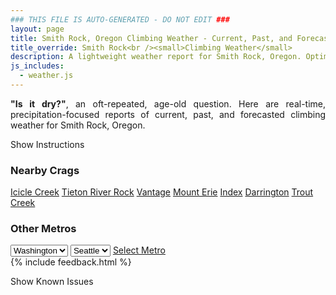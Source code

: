 ```yaml
---
### THIS FILE IS AUTO-GENERATED - DO NOT EDIT ###
layout: page
title: Smith Rock, Oregon Climbing Weather - Current, Past, and Forecasted Report
title_override: Smith Rock<br /><small>Climbing Weather</small>
description: A lightweight weather report for Smith Rock, Oregon. Optimized for slow internet connections.
js_includes:
  - weather.js
---
```


<section class="measure center lh-copy f5-ns f6 ph2 mv4" style="text-align: justify;">
<strong>"Is it dry?"</strong>, an oft-repeated, age-old question. Here are real-time,
precipitation-focused reports of current, past, and forecasted climbing weather for Smith Rock, Oregon.
</section>

<p id="settings-toggle" class="mw5 b center tc hover-light-red black-70 pointer">Show Instructions</p>
<section id="settings" class="overflow-hidden" style="display:none;">
    <div class="mv2 ph2 center">
        <div class="fn f6 tc pv2">
            <p class="measure lh-copy center"><strong>Show/hide hourly forecasts</strong> by clicking the desired day.</p>
            <hr class="mw5 p0 mv2 o-60 b0 bt b--light-red light-red bg-light-red">
            <p class="measure lh-copy center"><strong>Current and Past conditions</strong> are measured by the nearest weather station. <strong>Forecast conditions</strong> are calculated and polled separately.</p>
            <hr class="mw5 p0 mv2 o-60 b0 bt b--light-red light-red bg-light-red">
            <p class="measure lh-copy center"><strong>Having issues?</strong> Try <a id="clear-cache" class="no-underline relative fancy-link light-red hover-light-red" href="#">clearing the local cache</a>.</p>
            <hr class="mw5 p0 mv2 o-60 b0 bt b--light-red light-red bg-light-red">
            <p class="measure lh-copy center">Weather data sourced from <a class="no-underline fancy-link relative light-red" target="_blank" href="https://www.weather.gov/documentation/services-web-api">weather.gov</a>.</p>
        </div>
    </div>
</section>
<section id="weather" data-crag="smith-rock-oregon" class="mv4-ns mv3 ph2 center"></section>
<section id="nearby" class="tc lh-copy">
  <h3>Nearby Crags</h3>
<a class="nowrap no-underline fancy-link relative light-red mh3" href="/crags/icicle-creek-washington-weather.html">Icicle Creek</a>
<a class="nowrap no-underline fancy-link relative light-red mh3" href="/crags/tieton-river-rock-washington-weather.html">Tieton River Rock</a>
<a class="nowrap no-underline fancy-link relative light-red mh3" href="/crags/vantage-washington-weather.html">Vantage</a>
<a class="nowrap no-underline fancy-link relative light-red mh3" href="/crags/mount-erie-washington-weather.html">Mount Erie</a>
<a class="nowrap no-underline fancy-link relative light-red mh3" href="/crags/index-washington-weather.html">Index</a>
<a class="nowrap no-underline fancy-link relative light-red mh3" href="/crags/darrington-washington-weather.html">Darrington</a>
<a class="nowrap no-underline fancy-link relative light-red mh3" href="/crags/trout-creek-oregon-weather.html">Trout Creek</a>
</section>
<section id="nearby" class="tc lh-copy">
  <h3>Other Metros</h3>
  <select class="ma1 bg-near-white pa2" id="stateSel">
    <option value="Texas">Texas</option>
    <option value="Washington" selected>Washington</option>
    <option value="Colorado">Colorado</option>
    <option value="Tennessee">Tennessee</option>
    <option value="Utah">Utah</option>
    <option value="California">California</option>
  </select>
  <select class="ma1 bg-near-white pa2" id="citySel">
    <option value="Seattle" selected>Seattle</option>
  </select>
  <a id="selectMetro" class="f6 link dim ph3 pv2 ma1 dib white bg-light-red" href="/crags/seattle-washington-weather.html">Select Metro</a>
  <script>
    var states = [];
    states["Texas"] = "Austin"
    states["Washington"] = "Seattle"
    states["Colorado"] = "Denver"
    states["Tennessee"] = "Nashville"
    states["Utah"] = "Salt Lake City"
    states["California"] = "San Francisco|Los Angeles"
  </script>
</section>
{% include feedback.html %}
<p id="issues-toggle" class="mw5 b center tc hover-light-red black-70 pointer">Show Known Issues</p>
<section id="issues" class="overflow-hidden tc f6">
</section>

<script>
  var weekly_PDT_43_53 = {"updated":"2021-02-22T04:51:44+00:00","units":"us","forecastGenerator":"BaselineForecastGenerator","generatedAt":"2021-02-22T08:41:41+00:00","updateTime":"2021-02-22T04:51:44+00:00","validTimes":"2021-02-21T22:00:00+00:00/P8DT6H","elevation":{"value":791.8704,"unitCode":"unit:m"},"periods":[{"number":1,"name":"Overnight","startTime":"2021-02-22T00:00:00-08:00","endTime":"2021-02-22T06:00:00-08:00","isDaytime":false,"temperature":30,"temperatureUnit":"F","temperatureTrend":"rising","windSpeed":"14 mph","windDirection":"SE","icon":"https://api.weather.gov/icons/land/night/bkn?size=medium","shortForecast":"Mostly Cloudy","detailedForecast":"Mostly cloudy. Low around 30, with temperatures rising to around 32 overnight. Southeast wind around 14 mph, with gusts as high as 22 mph."},{"number":2,"name":"Monday","startTime":"2021-02-22T06:00:00-08:00","endTime":"2021-02-22T18:00:00-08:00","isDaytime":true,"temperature":53,"temperatureUnit":"F","temperatureTrend":"falling","windSpeed":"14 to 20 mph","windDirection":"S","icon":"https://api.weather.gov/icons/land/day/rain,20/rain,30?size=medium","shortForecast":"Chance Light Rain","detailedForecast":"A chance of rain after 10am. Partly sunny. High near 53, with temperatures falling to around 43 in the afternoon. South wind 14 to 20 mph, with gusts as high as 31 mph. Chance of precipitation is 30%. New rainfall amounts less than a tenth of an inch possible."},{"number":3,"name":"Monday Night","startTime":"2021-02-22T18:00:00-08:00","endTime":"2021-02-23T06:00:00-08:00","isDaytime":false,"temperature":24,"temperatureUnit":"F","temperatureTrend":"rising","windSpeed":"10 to 20 mph","windDirection":"W","icon":"https://api.weather.gov/icons/land/night/rain,30/bkn?size=medium","shortForecast":"Chance Light Rain then Mostly Cloudy","detailedForecast":"A chance of rain before 10pm. Mostly cloudy. Low around 24, with temperatures rising to around 29 overnight. West wind 10 to 20 mph, with gusts as high as 31 mph. Chance of precipitation is 30%. New rainfall amounts less than a tenth of an inch possible."},{"number":4,"name":"Tuesday","startTime":"2021-02-23T06:00:00-08:00","endTime":"2021-02-23T18:00:00-08:00","isDaytime":true,"temperature":41,"temperatureUnit":"F","temperatureTrend":null,"windSpeed":"9 to 18 mph","windDirection":"W","icon":"https://api.weather.gov/icons/land/day/sct?size=medium","shortForecast":"Mostly Sunny","detailedForecast":"Mostly sunny, with a high near 41. West wind 9 to 18 mph, with gusts as high as 28 mph."},{"number":5,"name":"Tuesday Night","startTime":"2021-02-23T18:00:00-08:00","endTime":"2021-02-24T06:00:00-08:00","isDaytime":false,"temperature":23,"temperatureUnit":"F","temperatureTrend":null,"windSpeed":"5 to 18 mph","windDirection":"NW","icon":"https://api.weather.gov/icons/land/night/sct?size=medium","shortForecast":"Partly Cloudy","detailedForecast":"Partly cloudy, with a low around 23. Northwest wind 5 to 18 mph, with gusts as high as 28 mph."},{"number":6,"name":"Wednesday","startTime":"2021-02-24T06:00:00-08:00","endTime":"2021-02-24T18:00:00-08:00","isDaytime":true,"temperature":44,"temperatureUnit":"F","temperatureTrend":null,"windSpeed":"3 to 7 mph","windDirection":"SW","icon":"https://api.weather.gov/icons/land/day/sct?size=medium","shortForecast":"Mostly Sunny","detailedForecast":"Mostly sunny, with a high near 44."},{"number":7,"name":"Wednesday Night","startTime":"2021-02-24T18:00:00-08:00","endTime":"2021-02-25T06:00:00-08:00","isDaytime":false,"temperature":28,"temperatureUnit":"F","temperatureTrend":null,"windSpeed":"9 mph","windDirection":"SE","icon":"https://api.weather.gov/icons/land/night/sct/snow,30?size=medium","shortForecast":"Partly Cloudy then Chance Light Snow","detailedForecast":"A chance of snow after 4am. Partly cloudy, with a low around 28. Chance of precipitation is 30%."},{"number":8,"name":"Thursday","startTime":"2021-02-25T06:00:00-08:00","endTime":"2021-02-25T18:00:00-08:00","isDaytime":true,"temperature":47,"temperatureUnit":"F","temperatureTrend":null,"windSpeed":"9 to 20 mph","windDirection":"SW","icon":"https://api.weather.gov/icons/land/day/snow,40?size=medium","shortForecast":"Chance Light Snow","detailedForecast":"A chance of snow before 1pm, then a chance of rain between 1pm and 4pm, then a slight chance of rain and snow. Partly sunny, with a high near 47. Chance of precipitation is 40%."},{"number":9,"name":"Thursday Night","startTime":"2021-02-25T18:00:00-08:00","endTime":"2021-02-26T06:00:00-08:00","isDaytime":false,"temperature":31,"temperatureUnit":"F","temperatureTrend":null,"windSpeed":"13 to 20 mph","windDirection":"W","icon":"https://api.weather.gov/icons/land/night/snow,30/snow,50?size=medium","shortForecast":"Chance Rain And Snow","detailedForecast":"A chance of rain and snow. Mostly cloudy, with a low around 31. Chance of precipitation is 50%."},{"number":10,"name":"Friday","startTime":"2021-02-26T06:00:00-08:00","endTime":"2021-02-26T18:00:00-08:00","isDaytime":true,"temperature":44,"temperatureUnit":"F","temperatureTrend":null,"windSpeed":"14 to 23 mph","windDirection":"W","icon":"https://api.weather.gov/icons/land/day/snow?size=medium","shortForecast":"Chance Light Snow","detailedForecast":"A chance of snow. Partly sunny, with a high near 44."},{"number":11,"name":"Friday Night","startTime":"2021-02-26T18:00:00-08:00","endTime":"2021-02-27T06:00:00-08:00","isDaytime":false,"temperature":28,"temperatureUnit":"F","temperatureTrend":null,"windSpeed":"9 to 21 mph","windDirection":"W","icon":"https://api.weather.gov/icons/land/night/snow?size=medium","shortForecast":"Chance Light Snow","detailedForecast":"A chance of snow. Mostly cloudy, with a low around 28. Little or no snow accumulation expected."},{"number":12,"name":"Saturday","startTime":"2021-02-27T06:00:00-08:00","endTime":"2021-02-27T18:00:00-08:00","isDaytime":true,"temperature":44,"temperatureUnit":"F","temperatureTrend":null,"windSpeed":"8 to 13 mph","windDirection":"NW","icon":"https://api.weather.gov/icons/land/day/snow?size=medium","shortForecast":"Slight Chance Light Snow","detailedForecast":"A slight chance of snow before 4pm. Mostly sunny, with a high near 44."},{"number":13,"name":"Saturday Night","startTime":"2021-02-27T18:00:00-08:00","endTime":"2021-02-28T06:00:00-08:00","isDaytime":false,"temperature":25,"temperatureUnit":"F","temperatureTrend":null,"windSpeed":"6 to 13 mph","windDirection":"SW","icon":"https://api.weather.gov/icons/land/night/sct?size=medium","shortForecast":"Partly Cloudy","detailedForecast":"Partly cloudy, with a low around 25."},{"number":14,"name":"Sunday","startTime":"2021-02-28T06:00:00-08:00","endTime":"2021-02-28T18:00:00-08:00","isDaytime":true,"temperature":47,"temperatureUnit":"F","temperatureTrend":null,"windSpeed":"6 to 9 mph","windDirection":"S","icon":"https://api.weather.gov/icons/land/day/sct?size=medium","shortForecast":"Mostly Sunny","detailedForecast":"Mostly sunny, with a high near 47."}]}
  var hourly_PDT_43_53 = {"@context":["https://geojson.org/geojson-ld/geojson-context.jsonld",{"@version":"1.1","wx":"https://api.weather.gov/ontology#","geo":"http://www.opengis.net/ont/geosparql#","unit":"http://codes.wmo.int/common/unit/","@vocab":"https://api.weather.gov/ontology#"}],"type":"Feature","geometry":{"type":"Polygon","coordinates":[[[-121.1572663,44.3785809],[-121.1515057,44.3575001],[-121.1219841,44.3616204],[-121.1277386,44.3827015],[-121.1572663,44.3785809]]]},"properties":{"updated":"2021-02-22T04:51:44+00:00","units":"us","forecastGenerator":"HourlyForecastGenerator","generatedAt":"2021-02-22T08:41:42+00:00","updateTime":"2021-02-22T04:51:44+00:00","validTimes":"2021-02-21T22:00:00+00:00/P8DT6H","elevation":{"value":791.8704,"unitCode":"unit:m"},"periods":[{"number":1,"name":"","startTime":"2021-02-22T00:00:00-08:00","endTime":"2021-02-22T01:00:00-08:00","isDaytime":false,"temperature":33,"temperatureUnit":"F","temperatureTrend":null,"windSpeed":"12 mph","windDirection":"SE","icon":"https://api.weather.gov/icons/land/night/bkn?size=small","shortForecast":"Mostly Cloudy","detailedForecast":""},{"number":2,"name":"","startTime":"2021-02-22T01:00:00-08:00","endTime":"2021-02-22T02:00:00-08:00","isDaytime":false,"temperature":33,"temperatureUnit":"F","temperatureTrend":null,"windSpeed":"13 mph","windDirection":"SE","icon":"https://api.weather.gov/icons/land/night/bkn?size=small","shortForecast":"Mostly Cloudy","detailedForecast":""},{"number":3,"name":"","startTime":"2021-02-22T02:00:00-08:00","endTime":"2021-02-22T03:00:00-08:00","isDaytime":false,"temperature":33,"temperatureUnit":"F","temperatureTrend":null,"windSpeed":"13 mph","windDirection":"SE","icon":"https://api.weather.gov/icons/land/night/bkn?size=small","shortForecast":"Mostly Cloudy","detailedForecast":""},{"number":4,"name":"","startTime":"2021-02-22T03:00:00-08:00","endTime":"2021-02-22T04:00:00-08:00","isDaytime":false,"temperature":32,"temperatureUnit":"F","temperatureTrend":null,"windSpeed":"13 mph","windDirection":"SE","icon":"https://api.weather.gov/icons/land/night/bkn?size=small","shortForecast":"Mostly Cloudy","detailedForecast":""},{"number":5,"name":"","startTime":"2021-02-22T04:00:00-08:00","endTime":"2021-02-22T05:00:00-08:00","isDaytime":false,"temperature":33,"temperatureUnit":"F","temperatureTrend":null,"windSpeed":"14 mph","windDirection":"SE","icon":"https://api.weather.gov/icons/land/night/bkn?size=small","shortForecast":"Mostly Cloudy","detailedForecast":""},{"number":6,"name":"","startTime":"2021-02-22T05:00:00-08:00","endTime":"2021-02-22T06:00:00-08:00","isDaytime":false,"temperature":32,"temperatureUnit":"F","temperatureTrend":null,"windSpeed":"14 mph","windDirection":"SE","icon":"https://api.weather.gov/icons/land/night/bkn?size=small","shortForecast":"Mostly Cloudy","detailedForecast":""},{"number":7,"name":"","startTime":"2021-02-22T06:00:00-08:00","endTime":"2021-02-22T07:00:00-08:00","isDaytime":true,"temperature":32,"temperatureUnit":"F","temperatureTrend":null,"windSpeed":"14 mph","windDirection":"SE","icon":"https://api.weather.gov/icons/land/day/bkn?size=small","shortForecast":"Partly Sunny","detailedForecast":""},{"number":8,"name":"","startTime":"2021-02-22T07:00:00-08:00","endTime":"2021-02-22T08:00:00-08:00","isDaytime":true,"temperature":33,"temperatureUnit":"F","temperatureTrend":null,"windSpeed":"15 mph","windDirection":"SE","icon":"https://api.weather.gov/icons/land/day/bkn?size=small","shortForecast":"Partly Sunny","detailedForecast":""},{"number":9,"name":"","startTime":"2021-02-22T08:00:00-08:00","endTime":"2021-02-22T09:00:00-08:00","isDaytime":true,"temperature":35,"temperatureUnit":"F","temperatureTrend":null,"windSpeed":"15 mph","windDirection":"SE","icon":"https://api.weather.gov/icons/land/day/bkn?size=small","shortForecast":"Partly Sunny","detailedForecast":""},{"number":10,"name":"","startTime":"2021-02-22T09:00:00-08:00","endTime":"2021-02-22T10:00:00-08:00","isDaytime":true,"temperature":39,"temperatureUnit":"F","temperatureTrend":null,"windSpeed":"15 mph","windDirection":"SE","icon":"https://api.weather.gov/icons/land/day/bkn?size=small","shortForecast":"Partly Sunny","detailedForecast":""},{"number":11,"name":"","startTime":"2021-02-22T10:00:00-08:00","endTime":"2021-02-22T11:00:00-08:00","isDaytime":true,"temperature":44,"temperatureUnit":"F","temperatureTrend":null,"windSpeed":"14 mph","windDirection":"S","icon":"https://api.weather.gov/icons/land/day/rain?size=small","shortForecast":"Slight Chance Light Rain","detailedForecast":""},{"number":12,"name":"","startTime":"2021-02-22T11:00:00-08:00","endTime":"2021-02-22T12:00:00-08:00","isDaytime":true,"temperature":47,"temperatureUnit":"F","temperatureTrend":null,"windSpeed":"14 mph","windDirection":"S","icon":"https://api.weather.gov/icons/land/day/rain?size=small","shortForecast":"Slight Chance Light Rain","detailedForecast":""},{"number":13,"name":"","startTime":"2021-02-22T12:00:00-08:00","endTime":"2021-02-22T13:00:00-08:00","isDaytime":true,"temperature":50,"temperatureUnit":"F","temperatureTrend":null,"windSpeed":"14 mph","windDirection":"S","icon":"https://api.weather.gov/icons/land/day/rain?size=small","shortForecast":"Slight Chance Light Rain","detailedForecast":""},{"number":14,"name":"","startTime":"2021-02-22T13:00:00-08:00","endTime":"2021-02-22T14:00:00-08:00","isDaytime":true,"temperature":51,"temperatureUnit":"F","temperatureTrend":null,"windSpeed":"20 mph","windDirection":"SW","icon":"https://api.weather.gov/icons/land/day/rain?size=small","shortForecast":"Slight Chance Light Rain","detailedForecast":""},{"number":15,"name":"","startTime":"2021-02-22T14:00:00-08:00","endTime":"2021-02-22T15:00:00-08:00","isDaytime":true,"temperature":51,"temperatureUnit":"F","temperatureTrend":null,"windSpeed":"20 mph","windDirection":"SW","icon":"https://api.weather.gov/icons/land/day/rain?size=small","shortForecast":"Slight Chance Light Rain","detailedForecast":""},{"number":16,"name":"","startTime":"2021-02-22T15:00:00-08:00","endTime":"2021-02-22T16:00:00-08:00","isDaytime":true,"temperature":49,"temperatureUnit":"F","temperatureTrend":null,"windSpeed":"20 mph","windDirection":"SW","icon":"https://api.weather.gov/icons/land/day/rain?size=small","shortForecast":"Slight Chance Light Rain","detailedForecast":""},{"number":17,"name":"","startTime":"2021-02-22T16:00:00-08:00","endTime":"2021-02-22T17:00:00-08:00","isDaytime":true,"temperature":47,"temperatureUnit":"F","temperatureTrend":null,"windSpeed":"20 mph","windDirection":"SW","icon":"https://api.weather.gov/icons/land/day/rain?size=small","shortForecast":"Chance Light Rain","detailedForecast":""},{"number":18,"name":"","startTime":"2021-02-22T17:00:00-08:00","endTime":"2021-02-22T18:00:00-08:00","isDaytime":true,"temperature":43,"temperatureUnit":"F","temperatureTrend":null,"windSpeed":"20 mph","windDirection":"SW","icon":"https://api.weather.gov/icons/land/day/rain?size=small","shortForecast":"Chance Light Rain","detailedForecast":""},{"number":19,"name":"","startTime":"2021-02-22T18:00:00-08:00","endTime":"2021-02-22T19:00:00-08:00","isDaytime":false,"temperature":38,"temperatureUnit":"F","temperatureTrend":null,"windSpeed":"20 mph","windDirection":"SW","icon":"https://api.weather.gov/icons/land/night/rain?size=small","shortForecast":"Chance Light Rain","detailedForecast":""},{"number":20,"name":"","startTime":"2021-02-22T19:00:00-08:00","endTime":"2021-02-22T20:00:00-08:00","isDaytime":false,"temperature":36,"temperatureUnit":"F","temperatureTrend":null,"windSpeed":"16 mph","windDirection":"W","icon":"https://api.weather.gov/icons/land/night/rain?size=small","shortForecast":"Chance Light Rain","detailedForecast":""},{"number":21,"name":"","startTime":"2021-02-22T20:00:00-08:00","endTime":"2021-02-22T21:00:00-08:00","isDaytime":false,"temperature":35,"temperatureUnit":"F","temperatureTrend":null,"windSpeed":"16 mph","windDirection":"W","icon":"https://api.weather.gov/icons/land/night/rain?size=small","shortForecast":"Chance Light Rain","detailedForecast":""},{"number":22,"name":"","startTime":"2021-02-22T21:00:00-08:00","endTime":"2021-02-22T22:00:00-08:00","isDaytime":false,"temperature":31,"temperatureUnit":"F","temperatureTrend":null,"windSpeed":"16 mph","windDirection":"W","icon":"https://api.weather.gov/icons/land/night/rain?size=small","shortForecast":"Chance Light Rain","detailedForecast":""},{"number":23,"name":"","startTime":"2021-02-22T22:00:00-08:00","endTime":"2021-02-22T23:00:00-08:00","isDaytime":false,"temperature":30,"temperatureUnit":"F","temperatureTrend":null,"windSpeed":"16 mph","windDirection":"W","icon":"https://api.weather.gov/icons/land/night/sct?size=small","shortForecast":"Partly Cloudy","detailedForecast":""},{"number":24,"name":"","startTime":"2021-02-22T23:00:00-08:00","endTime":"2021-02-23T00:00:00-08:00","isDaytime":false,"temperature":31,"temperatureUnit":"F","temperatureTrend":null,"windSpeed":"16 mph","windDirection":"W","icon":"https://api.weather.gov/icons/land/night/sct?size=small","shortForecast":"Partly Cloudy","detailedForecast":""},{"number":25,"name":"","startTime":"2021-02-23T00:00:00-08:00","endTime":"2021-02-23T01:00:00-08:00","isDaytime":false,"temperature":31,"temperatureUnit":"F","temperatureTrend":null,"windSpeed":"16 mph","windDirection":"W","icon":"https://api.weather.gov/icons/land/night/sct?size=small","shortForecast":"Partly Cloudy","detailedForecast":""},{"number":26,"name":"","startTime":"2021-02-23T01:00:00-08:00","endTime":"2021-02-23T02:00:00-08:00","isDaytime":false,"temperature":30,"temperatureUnit":"F","temperatureTrend":null,"windSpeed":"14 mph","windDirection":"W","icon":"https://api.weather.gov/icons/land/night/sct?size=small","shortForecast":"Partly Cloudy","detailedForecast":""},{"number":27,"name":"","startTime":"2021-02-23T02:00:00-08:00","endTime":"2021-02-23T03:00:00-08:00","isDaytime":false,"temperature":30,"temperatureUnit":"F","temperatureTrend":null,"windSpeed":"14 mph","windDirection":"W","icon":"https://api.weather.gov/icons/land/night/sct?size=small","shortForecast":"Partly Cloudy","detailedForecast":""},{"number":28,"name":"","startTime":"2021-02-23T03:00:00-08:00","endTime":"2021-02-23T04:00:00-08:00","isDaytime":false,"temperature":29,"temperatureUnit":"F","temperatureTrend":null,"windSpeed":"14 mph","windDirection":"W","icon":"https://api.weather.gov/icons/land/night/sct?size=small","shortForecast":"Partly Cloudy","detailedForecast":""},{"number":29,"name":"","startTime":"2021-02-23T04:00:00-08:00","endTime":"2021-02-23T05:00:00-08:00","isDaytime":false,"temperature":29,"temperatureUnit":"F","temperatureTrend":null,"windSpeed":"10 mph","windDirection":"W","icon":"https://api.weather.gov/icons/land/night/few?size=small","shortForecast":"Mostly Clear","detailedForecast":""},{"number":30,"name":"","startTime":"2021-02-23T05:00:00-08:00","endTime":"2021-02-23T06:00:00-08:00","isDaytime":false,"temperature":29,"temperatureUnit":"F","temperatureTrend":null,"windSpeed":"10 mph","windDirection":"W","icon":"https://api.weather.gov/icons/land/night/few?size=small","shortForecast":"Mostly Clear","detailedForecast":""},{"number":31,"name":"","startTime":"2021-02-23T06:00:00-08:00","endTime":"2021-02-23T07:00:00-08:00","isDaytime":true,"temperature":26,"temperatureUnit":"F","temperatureTrend":null,"windSpeed":"10 mph","windDirection":"W","icon":"https://api.weather.gov/icons/land/day/few?size=small","shortForecast":"Sunny","detailedForecast":""},{"number":32,"name":"","startTime":"2021-02-23T07:00:00-08:00","endTime":"2021-02-23T08:00:00-08:00","isDaytime":true,"temperature":26,"temperatureUnit":"F","temperatureTrend":null,"windSpeed":"9 mph","windDirection":"SW","icon":"https://api.weather.gov/icons/land/day/few?size=small","shortForecast":"Sunny","detailedForecast":""},{"number":33,"name":"","startTime":"2021-02-23T08:00:00-08:00","endTime":"2021-02-23T09:00:00-08:00","isDaytime":true,"temperature":28,"temperatureUnit":"F","temperatureTrend":null,"windSpeed":"9 mph","windDirection":"SW","icon":"https://api.weather.gov/icons/land/day/few?size=small","shortForecast":"Sunny","detailedForecast":""},{"number":34,"name":"","startTime":"2021-02-23T09:00:00-08:00","endTime":"2021-02-23T10:00:00-08:00","isDaytime":true,"temperature":31,"temperatureUnit":"F","temperatureTrend":null,"windSpeed":"9 mph","windDirection":"SW","icon":"https://api.weather.gov/icons/land/day/few?size=small","shortForecast":"Sunny","detailedForecast":""},{"number":35,"name":"","startTime":"2021-02-23T10:00:00-08:00","endTime":"2021-02-23T11:00:00-08:00","isDaytime":true,"temperature":34,"temperatureUnit":"F","temperatureTrend":null,"windSpeed":"13 mph","windDirection":"W","icon":"https://api.weather.gov/icons/land/day/sct?size=small","shortForecast":"Mostly Sunny","detailedForecast":""},{"number":36,"name":"","startTime":"2021-02-23T11:00:00-08:00","endTime":"2021-02-23T12:00:00-08:00","isDaytime":true,"temperature":37,"temperatureUnit":"F","temperatureTrend":null,"windSpeed":"13 mph","windDirection":"W","icon":"https://api.weather.gov/icons/land/day/sct?size=small","shortForecast":"Mostly Sunny","detailedForecast":""},{"number":37,"name":"","startTime":"2021-02-23T12:00:00-08:00","endTime":"2021-02-23T13:00:00-08:00","isDaytime":true,"temperature":39,"temperatureUnit":"F","temperatureTrend":null,"windSpeed":"13 mph","windDirection":"W","icon":"https://api.weather.gov/icons/land/day/sct?size=small","shortForecast":"Mostly Sunny","detailedForecast":""},{"number":38,"name":"","startTime":"2021-02-23T13:00:00-08:00","endTime":"2021-02-23T14:00:00-08:00","isDaytime":true,"temperature":40,"temperatureUnit":"F","temperatureTrend":null,"windSpeed":"16 mph","windDirection":"W","icon":"https://api.weather.gov/icons/land/day/sct?size=small","shortForecast":"Mostly Sunny","detailedForecast":""},{"number":39,"name":"","startTime":"2021-02-23T14:00:00-08:00","endTime":"2021-02-23T15:00:00-08:00","isDaytime":true,"temperature":40,"temperatureUnit":"F","temperatureTrend":null,"windSpeed":"16 mph","windDirection":"W","icon":"https://api.weather.gov/icons/land/day/sct?size=small","shortForecast":"Mostly Sunny","detailedForecast":""},{"number":40,"name":"","startTime":"2021-02-23T15:00:00-08:00","endTime":"2021-02-23T16:00:00-08:00","isDaytime":true,"temperature":38,"temperatureUnit":"F","temperatureTrend":null,"windSpeed":"16 mph","windDirection":"W","icon":"https://api.weather.gov/icons/land/day/sct?size=small","shortForecast":"Mostly Sunny","detailedForecast":""},{"number":41,"name":"","startTime":"2021-02-23T16:00:00-08:00","endTime":"2021-02-23T17:00:00-08:00","isDaytime":true,"temperature":37,"temperatureUnit":"F","temperatureTrend":null,"windSpeed":"18 mph","windDirection":"W","icon":"https://api.weather.gov/icons/land/day/sct?size=small","shortForecast":"Mostly Sunny","detailedForecast":""},{"number":42,"name":"","startTime":"2021-02-23T17:00:00-08:00","endTime":"2021-02-23T18:00:00-08:00","isDaytime":true,"temperature":35,"temperatureUnit":"F","temperatureTrend":null,"windSpeed":"18 mph","windDirection":"W","icon":"https://api.weather.gov/icons/land/day/sct?size=small","shortForecast":"Mostly Sunny","detailedForecast":""},{"number":43,"name":"","startTime":"2021-02-23T18:00:00-08:00","endTime":"2021-02-23T19:00:00-08:00","isDaytime":false,"temperature":32,"temperatureUnit":"F","temperatureTrend":null,"windSpeed":"18 mph","windDirection":"W","icon":"https://api.weather.gov/icons/land/night/sct?size=small","shortForecast":"Partly Cloudy","detailedForecast":""},{"number":44,"name":"","startTime":"2021-02-23T19:00:00-08:00","endTime":"2021-02-23T20:00:00-08:00","isDaytime":false,"temperature":30,"temperatureUnit":"F","temperatureTrend":null,"windSpeed":"14 mph","windDirection":"W","icon":"https://api.weather.gov/icons/land/night/sct?size=small","shortForecast":"Partly Cloudy","detailedForecast":""},{"number":45,"name":"","startTime":"2021-02-23T20:00:00-08:00","endTime":"2021-02-23T21:00:00-08:00","isDaytime":false,"temperature":30,"temperatureUnit":"F","temperatureTrend":null,"windSpeed":"14 mph","windDirection":"W","icon":"https://api.weather.gov/icons/land/night/sct?size=small","shortForecast":"Partly Cloudy","detailedForecast":""},{"number":46,"name":"","startTime":"2021-02-23T21:00:00-08:00","endTime":"2021-02-23T22:00:00-08:00","isDaytime":false,"temperature":27,"temperatureUnit":"F","temperatureTrend":null,"windSpeed":"14 mph","windDirection":"W","icon":"https://api.weather.gov/icons/land/night/sct?size=small","shortForecast":"Partly Cloudy","detailedForecast":""},{"number":47,"name":"","startTime":"2021-02-23T22:00:00-08:00","endTime":"2021-02-23T23:00:00-08:00","isDaytime":false,"temperature":27,"temperatureUnit":"F","temperatureTrend":null,"windSpeed":"10 mph","windDirection":"NW","icon":"https://api.weather.gov/icons/land/night/sct?size=small","shortForecast":"Partly Cloudy","detailedForecast":""},{"number":48,"name":"","startTime":"2021-02-23T23:00:00-08:00","endTime":"2021-02-24T00:00:00-08:00","isDaytime":false,"temperature":28,"temperatureUnit":"F","temperatureTrend":null,"windSpeed":"10 mph","windDirection":"NW","icon":"https://api.weather.gov/icons/land/night/sct?size=small","shortForecast":"Partly Cloudy","detailedForecast":""},{"number":49,"name":"","startTime":"2021-02-24T00:00:00-08:00","endTime":"2021-02-24T01:00:00-08:00","isDaytime":false,"temperature":27,"temperatureUnit":"F","temperatureTrend":null,"windSpeed":"10 mph","windDirection":"NW","icon":"https://api.weather.gov/icons/land/night/sct?size=small","shortForecast":"Partly Cloudy","detailedForecast":""},{"number":50,"name":"","startTime":"2021-02-24T01:00:00-08:00","endTime":"2021-02-24T02:00:00-08:00","isDaytime":false,"temperature":27,"temperatureUnit":"F","temperatureTrend":null,"windSpeed":"8 mph","windDirection":"NW","icon":"https://api.weather.gov/icons/land/night/bkn?size=small","shortForecast":"Mostly Cloudy","detailedForecast":""},{"number":51,"name":"","startTime":"2021-02-24T02:00:00-08:00","endTime":"2021-02-24T03:00:00-08:00","isDaytime":false,"temperature":27,"temperatureUnit":"F","temperatureTrend":null,"windSpeed":"8 mph","windDirection":"NW","icon":"https://api.weather.gov/icons/land/night/bkn?size=small","shortForecast":"Mostly Cloudy","detailedForecast":""},{"number":52,"name":"","startTime":"2021-02-24T03:00:00-08:00","endTime":"2021-02-24T04:00:00-08:00","isDaytime":false,"temperature":26,"temperatureUnit":"F","temperatureTrend":null,"windSpeed":"8 mph","windDirection":"NW","icon":"https://api.weather.gov/icons/land/night/bkn?size=small","shortForecast":"Mostly Cloudy","detailedForecast":""},{"number":53,"name":"","startTime":"2021-02-24T04:00:00-08:00","endTime":"2021-02-24T05:00:00-08:00","isDaytime":false,"temperature":25,"temperatureUnit":"F","temperatureTrend":null,"windSpeed":"5 mph","windDirection":"NW","icon":"https://api.weather.gov/icons/land/night/sct?size=small","shortForecast":"Partly Cloudy","detailedForecast":""},{"number":54,"name":"","startTime":"2021-02-24T05:00:00-08:00","endTime":"2021-02-24T06:00:00-08:00","isDaytime":false,"temperature":24,"temperatureUnit":"F","temperatureTrend":null,"windSpeed":"5 mph","windDirection":"NW","icon":"https://api.weather.gov/icons/land/night/sct?size=small","shortForecast":"Partly Cloudy","detailedForecast":""},{"number":55,"name":"","startTime":"2021-02-24T06:00:00-08:00","endTime":"2021-02-24T07:00:00-08:00","isDaytime":true,"temperature":23,"temperatureUnit":"F","temperatureTrend":null,"windSpeed":"5 mph","windDirection":"NW","icon":"https://api.weather.gov/icons/land/day/sct?size=small","shortForecast":"Mostly Sunny","detailedForecast":""},{"number":56,"name":"","startTime":"2021-02-24T07:00:00-08:00","endTime":"2021-02-24T08:00:00-08:00","isDaytime":true,"temperature":23,"temperatureUnit":"F","temperatureTrend":null,"windSpeed":"3 mph","windDirection":"NW","icon":"https://api.weather.gov/icons/land/day/sct?size=small","shortForecast":"Mostly Sunny","detailedForecast":""},{"number":57,"name":"","startTime":"2021-02-24T08:00:00-08:00","endTime":"2021-02-24T09:00:00-08:00","isDaytime":true,"temperature":25,"temperatureUnit":"F","temperatureTrend":null,"windSpeed":"3 mph","windDirection":"NW","icon":"https://api.weather.gov/icons/land/day/sct?size=small","shortForecast":"Mostly Sunny","detailedForecast":""},{"number":58,"name":"","startTime":"2021-02-24T09:00:00-08:00","endTime":"2021-02-24T10:00:00-08:00","isDaytime":true,"temperature":29,"temperatureUnit":"F","temperatureTrend":null,"windSpeed":"3 mph","windDirection":"NW","icon":"https://api.weather.gov/icons/land/day/sct?size=small","shortForecast":"Mostly Sunny","detailedForecast":""},{"number":59,"name":"","startTime":"2021-02-24T10:00:00-08:00","endTime":"2021-02-24T11:00:00-08:00","isDaytime":true,"temperature":32,"temperatureUnit":"F","temperatureTrend":null,"windSpeed":"5 mph","windDirection":"S","icon":"https://api.weather.gov/icons/land/day/few?size=small","shortForecast":"Sunny","detailedForecast":""},{"number":60,"name":"","startTime":"2021-02-24T11:00:00-08:00","endTime":"2021-02-24T12:00:00-08:00","isDaytime":true,"temperature":35,"temperatureUnit":"F","temperatureTrend":null,"windSpeed":"5 mph","windDirection":"S","icon":"https://api.weather.gov/icons/land/day/few?size=small","shortForecast":"Sunny","detailedForecast":""},{"number":61,"name":"","startTime":"2021-02-24T12:00:00-08:00","endTime":"2021-02-24T13:00:00-08:00","isDaytime":true,"temperature":37,"temperatureUnit":"F","temperatureTrend":null,"windSpeed":"5 mph","windDirection":"S","icon":"https://api.weather.gov/icons/land/day/few?size=small","shortForecast":"Sunny","detailedForecast":""},{"number":62,"name":"","startTime":"2021-02-24T13:00:00-08:00","endTime":"2021-02-24T14:00:00-08:00","isDaytime":true,"temperature":40,"temperatureUnit":"F","temperatureTrend":null,"windSpeed":"7 mph","windDirection":"SE","icon":"https://api.weather.gov/icons/land/day/sct?size=small","shortForecast":"Mostly Sunny","detailedForecast":""},{"number":63,"name":"","startTime":"2021-02-24T14:00:00-08:00","endTime":"2021-02-24T15:00:00-08:00","isDaytime":true,"temperature":42,"temperatureUnit":"F","temperatureTrend":null,"windSpeed":"7 mph","windDirection":"SE","icon":"https://api.weather.gov/icons/land/day/sct?size=small","shortForecast":"Mostly Sunny","detailedForecast":""},{"number":64,"name":"","startTime":"2021-02-24T15:00:00-08:00","endTime":"2021-02-24T16:00:00-08:00","isDaytime":true,"temperature":44,"temperatureUnit":"F","temperatureTrend":null,"windSpeed":"7 mph","windDirection":"SE","icon":"https://api.weather.gov/icons/land/day/sct?size=small","shortForecast":"Mostly Sunny","detailedForecast":""},{"number":65,"name":"","startTime":"2021-02-24T16:00:00-08:00","endTime":"2021-02-24T17:00:00-08:00","isDaytime":true,"temperature":44,"temperatureUnit":"F","temperatureTrend":null,"windSpeed":"7 mph","windDirection":"SE","icon":"https://api.weather.gov/icons/land/day/sct?size=small","shortForecast":"Mostly Sunny","detailedForecast":""},{"number":66,"name":"","startTime":"2021-02-24T17:00:00-08:00","endTime":"2021-02-24T18:00:00-08:00","isDaytime":true,"temperature":41,"temperatureUnit":"F","temperatureTrend":null,"windSpeed":"7 mph","windDirection":"SE","icon":"https://api.weather.gov/icons/land/day/sct?size=small","shortForecast":"Mostly Sunny","detailedForecast":""},{"number":67,"name":"","startTime":"2021-02-24T18:00:00-08:00","endTime":"2021-02-24T19:00:00-08:00","isDaytime":false,"temperature":36,"temperatureUnit":"F","temperatureTrend":null,"windSpeed":"7 mph","windDirection":"SE","icon":"https://api.weather.gov/icons/land/night/sct?size=small","shortForecast":"Partly Cloudy","detailedForecast":""},{"number":68,"name":"","startTime":"2021-02-24T19:00:00-08:00","endTime":"2021-02-24T20:00:00-08:00","isDaytime":false,"temperature":32,"temperatureUnit":"F","temperatureTrend":null,"windSpeed":"7 mph","windDirection":"SE","icon":"https://api.weather.gov/icons/land/night/sct?size=small","shortForecast":"Partly Cloudy","detailedForecast":""},{"number":69,"name":"","startTime":"2021-02-24T20:00:00-08:00","endTime":"2021-02-24T21:00:00-08:00","isDaytime":false,"temperature":30,"temperatureUnit":"F","temperatureTrend":null,"windSpeed":"7 mph","windDirection":"SE","icon":"https://api.weather.gov/icons/land/night/sct?size=small","shortForecast":"Partly Cloudy","detailedForecast":""},{"number":70,"name":"","startTime":"2021-02-24T21:00:00-08:00","endTime":"2021-02-24T22:00:00-08:00","isDaytime":false,"temperature":29,"temperatureUnit":"F","temperatureTrend":null,"windSpeed":"7 mph","windDirection":"SE","icon":"https://api.weather.gov/icons/land/night/sct?size=small","shortForecast":"Partly Cloudy","detailedForecast":""},{"number":71,"name":"","startTime":"2021-02-24T22:00:00-08:00","endTime":"2021-02-24T23:00:00-08:00","isDaytime":false,"temperature":29,"temperatureUnit":"F","temperatureTrend":null,"windSpeed":"8 mph","windDirection":"S","icon":"https://api.weather.gov/icons/land/night/sct?size=small","shortForecast":"Partly Cloudy","detailedForecast":""},{"number":72,"name":"","startTime":"2021-02-24T23:00:00-08:00","endTime":"2021-02-25T00:00:00-08:00","isDaytime":false,"temperature":28,"temperatureUnit":"F","temperatureTrend":null,"windSpeed":"8 mph","windDirection":"S","icon":"https://api.weather.gov/icons/land/night/sct?size=small","shortForecast":"Partly Cloudy","detailedForecast":""},{"number":73,"name":"","startTime":"2021-02-25T00:00:00-08:00","endTime":"2021-02-25T01:00:00-08:00","isDaytime":false,"temperature":28,"temperatureUnit":"F","temperatureTrend":null,"windSpeed":"8 mph","windDirection":"S","icon":"https://api.weather.gov/icons/land/night/sct?size=small","shortForecast":"Partly Cloudy","detailedForecast":""},{"number":74,"name":"","startTime":"2021-02-25T01:00:00-08:00","endTime":"2021-02-25T02:00:00-08:00","isDaytime":false,"temperature":28,"temperatureUnit":"F","temperatureTrend":null,"windSpeed":"9 mph","windDirection":"S","icon":"https://api.weather.gov/icons/land/night/bkn?size=small","shortForecast":"Mostly Cloudy","detailedForecast":""},{"number":75,"name":"","startTime":"2021-02-25T02:00:00-08:00","endTime":"2021-02-25T03:00:00-08:00","isDaytime":false,"temperature":28,"temperatureUnit":"F","temperatureTrend":null,"windSpeed":"9 mph","windDirection":"S","icon":"https://api.weather.gov/icons/land/night/bkn?size=small","shortForecast":"Mostly Cloudy","detailedForecast":""},{"number":76,"name":"","startTime":"2021-02-25T03:00:00-08:00","endTime":"2021-02-25T04:00:00-08:00","isDaytime":false,"temperature":29,"temperatureUnit":"F","temperatureTrend":null,"windSpeed":"9 mph","windDirection":"S","icon":"https://api.weather.gov/icons/land/night/bkn?size=small","shortForecast":"Mostly Cloudy","detailedForecast":""},{"number":77,"name":"","startTime":"2021-02-25T04:00:00-08:00","endTime":"2021-02-25T05:00:00-08:00","isDaytime":false,"temperature":30,"temperatureUnit":"F","temperatureTrend":null,"windSpeed":"9 mph","windDirection":"S","icon":"https://api.weather.gov/icons/land/night/snow?size=small","shortForecast":"Chance Light Snow","detailedForecast":""},{"number":78,"name":"","startTime":"2021-02-25T05:00:00-08:00","endTime":"2021-02-25T06:00:00-08:00","isDaytime":false,"temperature":31,"temperatureUnit":"F","temperatureTrend":null,"windSpeed":"9 mph","windDirection":"S","icon":"https://api.weather.gov/icons/land/night/snow?size=small","shortForecast":"Chance Light Snow","detailedForecast":""},{"number":79,"name":"","startTime":"2021-02-25T06:00:00-08:00","endTime":"2021-02-25T07:00:00-08:00","isDaytime":true,"temperature":34,"temperatureUnit":"F","temperatureTrend":null,"windSpeed":"9 mph","windDirection":"S","icon":"https://api.weather.gov/icons/land/day/snow?size=small","shortForecast":"Chance Light Snow","detailedForecast":""},{"number":80,"name":"","startTime":"2021-02-25T07:00:00-08:00","endTime":"2021-02-25T08:00:00-08:00","isDaytime":true,"temperature":36,"temperatureUnit":"F","temperatureTrend":null,"windSpeed":"13 mph","windDirection":"W","icon":"https://api.weather.gov/icons/land/day/snow?size=small","shortForecast":"Chance Light Snow","detailedForecast":""},{"number":81,"name":"","startTime":"2021-02-25T08:00:00-08:00","endTime":"2021-02-25T09:00:00-08:00","isDaytime":true,"temperature":39,"temperatureUnit":"F","temperatureTrend":null,"windSpeed":"13 mph","windDirection":"W","icon":"https://api.weather.gov/icons/land/day/snow?size=small","shortForecast":"Chance Light Snow","detailedForecast":""},{"number":82,"name":"","startTime":"2021-02-25T09:00:00-08:00","endTime":"2021-02-25T10:00:00-08:00","isDaytime":true,"temperature":41,"temperatureUnit":"F","temperatureTrend":null,"windSpeed":"13 mph","windDirection":"W","icon":"https://api.weather.gov/icons/land/day/snow?size=small","shortForecast":"Chance Light Snow","detailedForecast":""},{"number":83,"name":"","startTime":"2021-02-25T10:00:00-08:00","endTime":"2021-02-25T11:00:00-08:00","isDaytime":true,"temperature":43,"temperatureUnit":"F","temperatureTrend":null,"windSpeed":"17 mph","windDirection":"W","icon":"https://api.weather.gov/icons/land/day/snow?size=small","shortForecast":"Chance Light Snow","detailedForecast":""},{"number":84,"name":"","startTime":"2021-02-25T11:00:00-08:00","endTime":"2021-02-25T12:00:00-08:00","isDaytime":true,"temperature":45,"temperatureUnit":"F","temperatureTrend":null,"windSpeed":"17 mph","windDirection":"W","icon":"https://api.weather.gov/icons/land/day/snow?size=small","shortForecast":"Chance Light Snow","detailedForecast":""},{"number":85,"name":"","startTime":"2021-02-25T12:00:00-08:00","endTime":"2021-02-25T13:00:00-08:00","isDaytime":true,"temperature":46,"temperatureUnit":"F","temperatureTrend":null,"windSpeed":"17 mph","windDirection":"W","icon":"https://api.weather.gov/icons/land/day/snow?size=small","shortForecast":"Chance Light Snow","detailedForecast":""},{"number":86,"name":"","startTime":"2021-02-25T13:00:00-08:00","endTime":"2021-02-25T14:00:00-08:00","isDaytime":true,"temperature":47,"temperatureUnit":"F","temperatureTrend":null,"windSpeed":"18 mph","windDirection":"W","icon":"https://api.weather.gov/icons/land/day/rain?size=small","shortForecast":"Chance Light Rain","detailedForecast":""},{"number":87,"name":"","startTime":"2021-02-25T14:00:00-08:00","endTime":"2021-02-25T15:00:00-08:00","isDaytime":true,"temperature":47,"temperatureUnit":"F","temperatureTrend":null,"windSpeed":"18 mph","windDirection":"W","icon":"https://api.weather.gov/icons/land/day/rain?size=small","shortForecast":"Chance Light Rain","detailedForecast":""},{"number":88,"name":"","startTime":"2021-02-25T15:00:00-08:00","endTime":"2021-02-25T16:00:00-08:00","isDaytime":true,"temperature":47,"temperatureUnit":"F","temperatureTrend":null,"windSpeed":"18 mph","windDirection":"W","icon":"https://api.weather.gov/icons/land/day/rain?size=small","shortForecast":"Chance Light Rain","detailedForecast":""},{"number":89,"name":"","startTime":"2021-02-25T16:00:00-08:00","endTime":"2021-02-25T17:00:00-08:00","isDaytime":true,"temperature":45,"temperatureUnit":"F","temperatureTrend":null,"windSpeed":"20 mph","windDirection":"W","icon":"https://api.weather.gov/icons/land/day/snow?size=small","shortForecast":"Slight Chance Rain And Snow","detailedForecast":""},{"number":90,"name":"","startTime":"2021-02-25T17:00:00-08:00","endTime":"2021-02-25T18:00:00-08:00","isDaytime":true,"temperature":44,"temperatureUnit":"F","temperatureTrend":null,"windSpeed":"20 mph","windDirection":"W","icon":"https://api.weather.gov/icons/land/day/snow?size=small","shortForecast":"Slight Chance Rain And Snow","detailedForecast":""},{"number":91,"name":"","startTime":"2021-02-25T18:00:00-08:00","endTime":"2021-02-25T19:00:00-08:00","isDaytime":false,"temperature":41,"temperatureUnit":"F","temperatureTrend":null,"windSpeed":"20 mph","windDirection":"W","icon":"https://api.weather.gov/icons/land/night/snow?size=small","shortForecast":"Slight Chance Rain And Snow","detailedForecast":""},{"number":92,"name":"","startTime":"2021-02-25T19:00:00-08:00","endTime":"2021-02-25T20:00:00-08:00","isDaytime":false,"temperature":39,"temperatureUnit":"F","temperatureTrend":null,"windSpeed":"17 mph","windDirection":"W","icon":"https://api.weather.gov/icons/land/night/snow?size=small","shortForecast":"Slight Chance Light Snow","detailedForecast":""},{"number":93,"name":"","startTime":"2021-02-25T20:00:00-08:00","endTime":"2021-02-25T21:00:00-08:00","isDaytime":false,"temperature":36,"temperatureUnit":"F","temperatureTrend":null,"windSpeed":"17 mph","windDirection":"W","icon":"https://api.weather.gov/icons/land/night/snow?size=small","shortForecast":"Slight Chance Light Snow","detailedForecast":""},{"number":94,"name":"","startTime":"2021-02-25T21:00:00-08:00","endTime":"2021-02-25T22:00:00-08:00","isDaytime":false,"temperature":34,"temperatureUnit":"F","temperatureTrend":null,"windSpeed":"17 mph","windDirection":"W","icon":"https://api.weather.gov/icons/land/night/snow?size=small","shortForecast":"Slight Chance Light Snow","detailedForecast":""},{"number":95,"name":"","startTime":"2021-02-25T22:00:00-08:00","endTime":"2021-02-25T23:00:00-08:00","isDaytime":false,"temperature":32,"temperatureUnit":"F","temperatureTrend":null,"windSpeed":"14 mph","windDirection":"W","icon":"https://api.weather.gov/icons/land/night/snow?size=small","shortForecast":"Chance Light Snow","detailedForecast":""},{"number":96,"name":"","startTime":"2021-02-25T23:00:00-08:00","endTime":"2021-02-26T00:00:00-08:00","isDaytime":false,"temperature":31,"temperatureUnit":"F","temperatureTrend":null,"windSpeed":"14 mph","windDirection":"W","icon":"https://api.weather.gov/icons/land/night/snow?size=small","shortForecast":"Chance Light Snow","detailedForecast":""},{"number":97,"name":"","startTime":"2021-02-26T00:00:00-08:00","endTime":"2021-02-26T01:00:00-08:00","isDaytime":false,"temperature":31,"temperatureUnit":"F","temperatureTrend":null,"windSpeed":"14 mph","windDirection":"W","icon":"https://api.weather.gov/icons/land/night/snow?size=small","shortForecast":"Chance Light Snow","detailedForecast":""},{"number":98,"name":"","startTime":"2021-02-26T01:00:00-08:00","endTime":"2021-02-26T02:00:00-08:00","isDaytime":false,"temperature":31,"temperatureUnit":"F","temperatureTrend":null,"windSpeed":"13 mph","windDirection":"SW","icon":"https://api.weather.gov/icons/land/night/snow?size=small","shortForecast":"Chance Light Snow","detailedForecast":""},{"number":99,"name":"","startTime":"2021-02-26T02:00:00-08:00","endTime":"2021-02-26T03:00:00-08:00","isDaytime":false,"temperature":32,"temperatureUnit":"F","temperatureTrend":null,"windSpeed":"13 mph","windDirection":"SW","icon":"https://api.weather.gov/icons/land/night/snow?size=small","shortForecast":"Chance Light Snow","detailedForecast":""},{"number":100,"name":"","startTime":"2021-02-26T03:00:00-08:00","endTime":"2021-02-26T04:00:00-08:00","isDaytime":false,"temperature":33,"temperatureUnit":"F","temperatureTrend":null,"windSpeed":"13 mph","windDirection":"SW","icon":"https://api.weather.gov/icons/land/night/snow?size=small","shortForecast":"Chance Light Snow","detailedForecast":""},{"number":101,"name":"","startTime":"2021-02-26T04:00:00-08:00","endTime":"2021-02-26T05:00:00-08:00","isDaytime":false,"temperature":34,"temperatureUnit":"F","temperatureTrend":null,"windSpeed":"14 mph","windDirection":"SW","icon":"https://api.weather.gov/icons/land/night/snow?size=small","shortForecast":"Chance Light Snow","detailedForecast":""},{"number":102,"name":"","startTime":"2021-02-26T05:00:00-08:00","endTime":"2021-02-26T06:00:00-08:00","isDaytime":false,"temperature":35,"temperatureUnit":"F","temperatureTrend":null,"windSpeed":"14 mph","windDirection":"SW","icon":"https://api.weather.gov/icons/land/night/snow?size=small","shortForecast":"Chance Light Snow","detailedForecast":""},{"number":103,"name":"","startTime":"2021-02-26T06:00:00-08:00","endTime":"2021-02-26T07:00:00-08:00","isDaytime":true,"temperature":37,"temperatureUnit":"F","temperatureTrend":null,"windSpeed":"14 mph","windDirection":"SW","icon":"https://api.weather.gov/icons/land/day/snow?size=small","shortForecast":"Chance Light Snow","detailedForecast":""},{"number":104,"name":"","startTime":"2021-02-26T07:00:00-08:00","endTime":"2021-02-26T08:00:00-08:00","isDaytime":true,"temperature":38,"temperatureUnit":"F","temperatureTrend":null,"windSpeed":"16 mph","windDirection":"W","icon":"https://api.weather.gov/icons/land/day/snow?size=small","shortForecast":"Chance Light Snow","detailedForecast":""},{"number":105,"name":"","startTime":"2021-02-26T08:00:00-08:00","endTime":"2021-02-26T09:00:00-08:00","isDaytime":true,"temperature":40,"temperatureUnit":"F","temperatureTrend":null,"windSpeed":"16 mph","windDirection":"W","icon":"https://api.weather.gov/icons/land/day/snow?size=small","shortForecast":"Chance Light Snow","detailedForecast":""},{"number":106,"name":"","startTime":"2021-02-26T09:00:00-08:00","endTime":"2021-02-26T10:00:00-08:00","isDaytime":true,"temperature":41,"temperatureUnit":"F","temperatureTrend":null,"windSpeed":"16 mph","windDirection":"W","icon":"https://api.weather.gov/icons/land/day/snow?size=small","shortForecast":"Chance Light Snow","detailedForecast":""},{"number":107,"name":"","startTime":"2021-02-26T10:00:00-08:00","endTime":"2021-02-26T11:00:00-08:00","isDaytime":true,"temperature":42,"temperatureUnit":"F","temperatureTrend":null,"windSpeed":"22 mph","windDirection":"W","icon":"https://api.weather.gov/icons/land/day/snow?size=small","shortForecast":"Chance Light Snow","detailedForecast":""},{"number":108,"name":"","startTime":"2021-02-26T11:00:00-08:00","endTime":"2021-02-26T12:00:00-08:00","isDaytime":true,"temperature":43,"temperatureUnit":"F","temperatureTrend":null,"windSpeed":"22 mph","windDirection":"W","icon":"https://api.weather.gov/icons/land/day/snow?size=small","shortForecast":"Chance Light Snow","detailedForecast":""},{"number":109,"name":"","startTime":"2021-02-26T12:00:00-08:00","endTime":"2021-02-26T13:00:00-08:00","isDaytime":true,"temperature":44,"temperatureUnit":"F","temperatureTrend":null,"windSpeed":"22 mph","windDirection":"W","icon":"https://api.weather.gov/icons/land/day/snow?size=small","shortForecast":"Chance Light Snow","detailedForecast":""},{"number":110,"name":"","startTime":"2021-02-26T13:00:00-08:00","endTime":"2021-02-26T14:00:00-08:00","isDaytime":true,"temperature":44,"temperatureUnit":"F","temperatureTrend":null,"windSpeed":"23 mph","windDirection":"W","icon":"https://api.weather.gov/icons/land/day/snow?size=small","shortForecast":"Chance Light Snow","detailedForecast":""},{"number":111,"name":"","startTime":"2021-02-26T14:00:00-08:00","endTime":"2021-02-26T15:00:00-08:00","isDaytime":true,"temperature":44,"temperatureUnit":"F","temperatureTrend":null,"windSpeed":"23 mph","windDirection":"W","icon":"https://api.weather.gov/icons/land/day/snow?size=small","shortForecast":"Chance Light Snow","detailedForecast":""},{"number":112,"name":"","startTime":"2021-02-26T15:00:00-08:00","endTime":"2021-02-26T16:00:00-08:00","isDaytime":true,"temperature":43,"temperatureUnit":"F","temperatureTrend":null,"windSpeed":"23 mph","windDirection":"W","icon":"https://api.weather.gov/icons/land/day/snow?size=small","shortForecast":"Chance Light Snow","detailedForecast":""},{"number":113,"name":"","startTime":"2021-02-26T16:00:00-08:00","endTime":"2021-02-26T17:00:00-08:00","isDaytime":true,"temperature":43,"temperatureUnit":"F","temperatureTrend":null,"windSpeed":"21 mph","windDirection":"W","icon":"https://api.weather.gov/icons/land/day/snow?size=small","shortForecast":"Chance Light Snow","detailedForecast":""},{"number":114,"name":"","startTime":"2021-02-26T17:00:00-08:00","endTime":"2021-02-26T18:00:00-08:00","isDaytime":true,"temperature":41,"temperatureUnit":"F","temperatureTrend":null,"windSpeed":"21 mph","windDirection":"W","icon":"https://api.weather.gov/icons/land/day/snow?size=small","shortForecast":"Chance Light Snow","detailedForecast":""},{"number":115,"name":"","startTime":"2021-02-26T18:00:00-08:00","endTime":"2021-02-26T19:00:00-08:00","isDaytime":false,"temperature":40,"temperatureUnit":"F","temperatureTrend":null,"windSpeed":"21 mph","windDirection":"W","icon":"https://api.weather.gov/icons/land/night/snow?size=small","shortForecast":"Chance Light Snow","detailedForecast":""},{"number":116,"name":"","startTime":"2021-02-26T19:00:00-08:00","endTime":"2021-02-26T20:00:00-08:00","isDaytime":false,"temperature":38,"temperatureUnit":"F","temperatureTrend":null,"windSpeed":"16 mph","windDirection":"W","icon":"https://api.weather.gov/icons/land/night/snow?size=small","shortForecast":"Chance Light Snow","detailedForecast":""},{"number":117,"name":"","startTime":"2021-02-26T20:00:00-08:00","endTime":"2021-02-26T21:00:00-08:00","isDaytime":false,"temperature":36,"temperatureUnit":"F","temperatureTrend":null,"windSpeed":"16 mph","windDirection":"W","icon":"https://api.weather.gov/icons/land/night/snow?size=small","shortForecast":"Chance Light Snow","detailedForecast":""},{"number":118,"name":"","startTime":"2021-02-26T21:00:00-08:00","endTime":"2021-02-26T22:00:00-08:00","isDaytime":false,"temperature":35,"temperatureUnit":"F","temperatureTrend":null,"windSpeed":"16 mph","windDirection":"W","icon":"https://api.weather.gov/icons/land/night/snow?size=small","shortForecast":"Chance Light Snow","detailedForecast":""},{"number":119,"name":"","startTime":"2021-02-26T22:00:00-08:00","endTime":"2021-02-26T23:00:00-08:00","isDaytime":false,"temperature":33,"temperatureUnit":"F","temperatureTrend":null,"windSpeed":"12 mph","windDirection":"W","icon":"https://api.weather.gov/icons/land/night/snow?size=small","shortForecast":"Slight Chance Light Snow","detailedForecast":""},{"number":120,"name":"","startTime":"2021-02-26T23:00:00-08:00","endTime":"2021-02-27T00:00:00-08:00","isDaytime":false,"temperature":31,"temperatureUnit":"F","temperatureTrend":null,"windSpeed":"12 mph","windDirection":"W","icon":"https://api.weather.gov/icons/land/night/snow?size=small","shortForecast":"Slight Chance Light Snow","detailedForecast":""},{"number":121,"name":"","startTime":"2021-02-27T00:00:00-08:00","endTime":"2021-02-27T01:00:00-08:00","isDaytime":false,"temperature":30,"temperatureUnit":"F","temperatureTrend":null,"windSpeed":"12 mph","windDirection":"W","icon":"https://api.weather.gov/icons/land/night/snow?size=small","shortForecast":"Slight Chance Light Snow","detailedForecast":""},{"number":122,"name":"","startTime":"2021-02-27T01:00:00-08:00","endTime":"2021-02-27T02:00:00-08:00","isDaytime":false,"temperature":29,"temperatureUnit":"F","temperatureTrend":null,"windSpeed":"12 mph","windDirection":"W","icon":"https://api.weather.gov/icons/land/night/snow?size=small","shortForecast":"Slight Chance Light Snow","detailedForecast":""},{"number":123,"name":"","startTime":"2021-02-27T02:00:00-08:00","endTime":"2021-02-27T03:00:00-08:00","isDaytime":false,"temperature":28,"temperatureUnit":"F","temperatureTrend":null,"windSpeed":"12 mph","windDirection":"W","icon":"https://api.weather.gov/icons/land/night/snow?size=small","shortForecast":"Slight Chance Light Snow","detailedForecast":""},{"number":124,"name":"","startTime":"2021-02-27T03:00:00-08:00","endTime":"2021-02-27T04:00:00-08:00","isDaytime":false,"temperature":28,"temperatureUnit":"F","temperatureTrend":null,"windSpeed":"12 mph","windDirection":"W","icon":"https://api.weather.gov/icons/land/night/snow?size=small","shortForecast":"Slight Chance Light Snow","detailedForecast":""},{"number":125,"name":"","startTime":"2021-02-27T04:00:00-08:00","endTime":"2021-02-27T05:00:00-08:00","isDaytime":false,"temperature":28,"temperatureUnit":"F","temperatureTrend":null,"windSpeed":"9 mph","windDirection":"W","icon":"https://api.weather.gov/icons/land/night/snow?size=small","shortForecast":"Slight Chance Light Snow","detailedForecast":""},{"number":126,"name":"","startTime":"2021-02-27T05:00:00-08:00","endTime":"2021-02-27T06:00:00-08:00","isDaytime":false,"temperature":28,"temperatureUnit":"F","temperatureTrend":null,"windSpeed":"9 mph","windDirection":"W","icon":"https://api.weather.gov/icons/land/night/snow?size=small","shortForecast":"Slight Chance Light Snow","detailedForecast":""},{"number":127,"name":"","startTime":"2021-02-27T06:00:00-08:00","endTime":"2021-02-27T07:00:00-08:00","isDaytime":true,"temperature":29,"temperatureUnit":"F","temperatureTrend":null,"windSpeed":"9 mph","windDirection":"W","icon":"https://api.weather.gov/icons/land/day/snow?size=small","shortForecast":"Slight Chance Light Snow","detailedForecast":""},{"number":128,"name":"","startTime":"2021-02-27T07:00:00-08:00","endTime":"2021-02-27T08:00:00-08:00","isDaytime":true,"temperature":30,"temperatureUnit":"F","temperatureTrend":null,"windSpeed":"8 mph","windDirection":"W","icon":"https://api.weather.gov/icons/land/day/snow?size=small","shortForecast":"Slight Chance Light Snow","detailedForecast":""},{"number":129,"name":"","startTime":"2021-02-27T08:00:00-08:00","endTime":"2021-02-27T09:00:00-08:00","isDaytime":true,"temperature":32,"temperatureUnit":"F","temperatureTrend":null,"windSpeed":"8 mph","windDirection":"W","icon":"https://api.weather.gov/icons/land/day/snow?size=small","shortForecast":"Slight Chance Light Snow","detailedForecast":""},{"number":130,"name":"","startTime":"2021-02-27T09:00:00-08:00","endTime":"2021-02-27T10:00:00-08:00","isDaytime":true,"temperature":33,"temperatureUnit":"F","temperatureTrend":null,"windSpeed":"8 mph","windDirection":"W","icon":"https://api.weather.gov/icons/land/day/snow?size=small","shortForecast":"Slight Chance Light Snow","detailedForecast":""},{"number":131,"name":"","startTime":"2021-02-27T10:00:00-08:00","endTime":"2021-02-27T11:00:00-08:00","isDaytime":true,"temperature":35,"temperatureUnit":"F","temperatureTrend":null,"windSpeed":"10 mph","windDirection":"W","icon":"https://api.weather.gov/icons/land/day/snow?size=small","shortForecast":"Slight Chance Light Snow","detailedForecast":""},{"number":132,"name":"","startTime":"2021-02-27T11:00:00-08:00","endTime":"2021-02-27T12:00:00-08:00","isDaytime":true,"temperature":37,"temperatureUnit":"F","temperatureTrend":null,"windSpeed":"10 mph","windDirection":"W","icon":"https://api.weather.gov/icons/land/day/snow?size=small","shortForecast":"Slight Chance Light Snow","detailedForecast":""},{"number":133,"name":"","startTime":"2021-02-27T12:00:00-08:00","endTime":"2021-02-27T13:00:00-08:00","isDaytime":true,"temperature":40,"temperatureUnit":"F","temperatureTrend":null,"windSpeed":"10 mph","windDirection":"W","icon":"https://api.weather.gov/icons/land/day/snow?size=small","shortForecast":"Slight Chance Light Snow","detailedForecast":""},{"number":134,"name":"","startTime":"2021-02-27T13:00:00-08:00","endTime":"2021-02-27T14:00:00-08:00","isDaytime":true,"temperature":42,"temperatureUnit":"F","temperatureTrend":null,"windSpeed":"13 mph","windDirection":"NW","icon":"https://api.weather.gov/icons/land/day/snow?size=small","shortForecast":"Slight Chance Light Snow","detailedForecast":""},{"number":135,"name":"","startTime":"2021-02-27T14:00:00-08:00","endTime":"2021-02-27T15:00:00-08:00","isDaytime":true,"temperature":43,"temperatureUnit":"F","temperatureTrend":null,"windSpeed":"13 mph","windDirection":"NW","icon":"https://api.weather.gov/icons/land/day/snow?size=small","shortForecast":"Slight Chance Light Snow","detailedForecast":""},{"number":136,"name":"","startTime":"2021-02-27T15:00:00-08:00","endTime":"2021-02-27T16:00:00-08:00","isDaytime":true,"temperature":44,"temperatureUnit":"F","temperatureTrend":null,"windSpeed":"13 mph","windDirection":"NW","icon":"https://api.weather.gov/icons/land/day/snow?size=small","shortForecast":"Slight Chance Light Snow","detailedForecast":""},{"number":137,"name":"","startTime":"2021-02-27T16:00:00-08:00","endTime":"2021-02-27T17:00:00-08:00","isDaytime":true,"temperature":44,"temperatureUnit":"F","temperatureTrend":null,"windSpeed":"13 mph","windDirection":"NW","icon":"https://api.weather.gov/icons/land/day/sct?size=small","shortForecast":"Mostly Sunny","detailedForecast":""},{"number":138,"name":"","startTime":"2021-02-27T17:00:00-08:00","endTime":"2021-02-27T18:00:00-08:00","isDaytime":true,"temperature":43,"temperatureUnit":"F","temperatureTrend":null,"windSpeed":"13 mph","windDirection":"NW","icon":"https://api.weather.gov/icons/land/day/sct?size=small","shortForecast":"Mostly Sunny","detailedForecast":""},{"number":139,"name":"","startTime":"2021-02-27T18:00:00-08:00","endTime":"2021-02-27T19:00:00-08:00","isDaytime":false,"temperature":40,"temperatureUnit":"F","temperatureTrend":null,"windSpeed":"13 mph","windDirection":"NW","icon":"https://api.weather.gov/icons/land/night/sct?size=small","shortForecast":"Partly Cloudy","detailedForecast":""},{"number":140,"name":"","startTime":"2021-02-27T19:00:00-08:00","endTime":"2021-02-27T20:00:00-08:00","isDaytime":false,"temperature":38,"temperatureUnit":"F","temperatureTrend":null,"windSpeed":"7 mph","windDirection":"W","icon":"https://api.weather.gov/icons/land/night/sct?size=small","shortForecast":"Partly Cloudy","detailedForecast":""},{"number":141,"name":"","startTime":"2021-02-27T20:00:00-08:00","endTime":"2021-02-27T21:00:00-08:00","isDaytime":false,"temperature":35,"temperatureUnit":"F","temperatureTrend":null,"windSpeed":"7 mph","windDirection":"W","icon":"https://api.weather.gov/icons/land/night/sct?size=small","shortForecast":"Partly Cloudy","detailedForecast":""},{"number":142,"name":"","startTime":"2021-02-27T21:00:00-08:00","endTime":"2021-02-27T22:00:00-08:00","isDaytime":false,"temperature":32,"temperatureUnit":"F","temperatureTrend":null,"windSpeed":"7 mph","windDirection":"W","icon":"https://api.weather.gov/icons/land/night/sct?size=small","shortForecast":"Partly Cloudy","detailedForecast":""},{"number":143,"name":"","startTime":"2021-02-27T22:00:00-08:00","endTime":"2021-02-27T23:00:00-08:00","isDaytime":false,"temperature":29,"temperatureUnit":"F","temperatureTrend":null,"windSpeed":"6 mph","windDirection":"SW","icon":"https://api.weather.gov/icons/land/night/sct?size=small","shortForecast":"Partly Cloudy","detailedForecast":""},{"number":144,"name":"","startTime":"2021-02-27T23:00:00-08:00","endTime":"2021-02-28T00:00:00-08:00","isDaytime":false,"temperature":27,"temperatureUnit":"F","temperatureTrend":null,"windSpeed":"6 mph","windDirection":"SW","icon":"https://api.weather.gov/icons/land/night/sct?size=small","shortForecast":"Partly Cloudy","detailedForecast":""},{"number":145,"name":"","startTime":"2021-02-28T00:00:00-08:00","endTime":"2021-02-28T01:00:00-08:00","isDaytime":false,"temperature":26,"temperatureUnit":"F","temperatureTrend":null,"windSpeed":"6 mph","windDirection":"SW","icon":"https://api.weather.gov/icons/land/night/sct?size=small","shortForecast":"Partly Cloudy","detailedForecast":""},{"number":146,"name":"","startTime":"2021-02-28T01:00:00-08:00","endTime":"2021-02-28T02:00:00-08:00","isDaytime":false,"temperature":25,"temperatureUnit":"F","temperatureTrend":null,"windSpeed":"6 mph","windDirection":"SW","icon":"https://api.weather.gov/icons/land/night/sct?size=small","shortForecast":"Partly Cloudy","detailedForecast":""},{"number":147,"name":"","startTime":"2021-02-28T02:00:00-08:00","endTime":"2021-02-28T03:00:00-08:00","isDaytime":false,"temperature":25,"temperatureUnit":"F","temperatureTrend":null,"windSpeed":"6 mph","windDirection":"SW","icon":"https://api.weather.gov/icons/land/night/sct?size=small","shortForecast":"Partly Cloudy","detailedForecast":""},{"number":148,"name":"","startTime":"2021-02-28T03:00:00-08:00","endTime":"2021-02-28T04:00:00-08:00","isDaytime":false,"temperature":25,"temperatureUnit":"F","temperatureTrend":null,"windSpeed":"6 mph","windDirection":"SW","icon":"https://api.weather.gov/icons/land/night/sct?size=small","shortForecast":"Partly Cloudy","detailedForecast":""},{"number":149,"name":"","startTime":"2021-02-28T04:00:00-08:00","endTime":"2021-02-28T05:00:00-08:00","isDaytime":false,"temperature":26,"temperatureUnit":"F","temperatureTrend":null,"windSpeed":"6 mph","windDirection":"S","icon":"https://api.weather.gov/icons/land/night/sct?size=small","shortForecast":"Partly Cloudy","detailedForecast":""},{"number":150,"name":"","startTime":"2021-02-28T05:00:00-08:00","endTime":"2021-02-28T06:00:00-08:00","isDaytime":false,"temperature":27,"temperatureUnit":"F","temperatureTrend":null,"windSpeed":"6 mph","windDirection":"S","icon":"https://api.weather.gov/icons/land/night/sct?size=small","shortForecast":"Partly Cloudy","detailedForecast":""},{"number":151,"name":"","startTime":"2021-02-28T06:00:00-08:00","endTime":"2021-02-28T07:00:00-08:00","isDaytime":true,"temperature":29,"temperatureUnit":"F","temperatureTrend":null,"windSpeed":"6 mph","windDirection":"S","icon":"https://api.weather.gov/icons/land/day/sct?size=small","shortForecast":"Mostly Sunny","detailedForecast":""},{"number":152,"name":"","startTime":"2021-02-28T07:00:00-08:00","endTime":"2021-02-28T08:00:00-08:00","isDaytime":true,"temperature":31,"temperatureUnit":"F","temperatureTrend":null,"windSpeed":"6 mph","windDirection":"S","icon":"https://api.weather.gov/icons/land/day/sct?size=small","shortForecast":"Mostly Sunny","detailedForecast":""},{"number":153,"name":"","startTime":"2021-02-28T08:00:00-08:00","endTime":"2021-02-28T09:00:00-08:00","isDaytime":true,"temperature":33,"temperatureUnit":"F","temperatureTrend":null,"windSpeed":"6 mph","windDirection":"S","icon":"https://api.weather.gov/icons/land/day/sct?size=small","shortForecast":"Mostly Sunny","detailedForecast":""},{"number":154,"name":"","startTime":"2021-02-28T09:00:00-08:00","endTime":"2021-02-28T10:00:00-08:00","isDaytime":true,"temperature":35,"temperatureUnit":"F","temperatureTrend":null,"windSpeed":"6 mph","windDirection":"S","icon":"https://api.weather.gov/icons/land/day/sct?size=small","shortForecast":"Mostly Sunny","detailedForecast":""},{"number":155,"name":"","startTime":"2021-02-28T10:00:00-08:00","endTime":"2021-02-28T11:00:00-08:00","isDaytime":true,"temperature":38,"temperatureUnit":"F","temperatureTrend":null,"windSpeed":"7 mph","windDirection":"S","icon":"https://api.weather.gov/icons/land/day/sct?size=small","shortForecast":"Mostly Sunny","detailedForecast":""},{"number":156,"name":"","startTime":"2021-02-28T11:00:00-08:00","endTime":"2021-02-28T12:00:00-08:00","isDaytime":true,"temperature":40,"temperatureUnit":"F","temperatureTrend":null,"windSpeed":"7 mph","windDirection":"S","icon":"https://api.weather.gov/icons/land/day/sct?size=small","shortForecast":"Mostly Sunny","detailedForecast":""}]}}
  var crags_config = [
  {
    "name": "Smith Rock",
    "note": "Volcanic welded tuff with surrounding bands of columnar basalt.",
    "mountainProject": "https://www.mountainproject.com/area/105788989/smith-rock",
    "station": "KRDM",
    "office": "PDT/43,53",
    "coordinates": [
      -121.143,
      44.366
    ]
  }
]</script>
